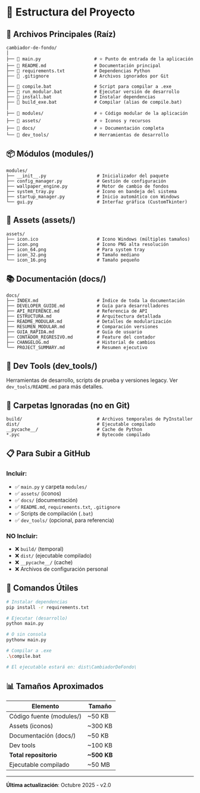 # 📂 Estructura del Proyecto

## 🎯 Archivos Principales (Raíz)

```
cambiador-de-fondo/
│
├── 📄 main.py                    # ⭐ Punto de entrada de la aplicación
├── 📄 README.md                  # Documentación principal
├── 📄 requirements.txt           # Dependencias Python
├── 📄 .gitignore                 # Archivos ignorados por Git
│
├── 🔧 compile.bat                # Script para compilar a .exe
├── 🔧 run_modular.bat            # Ejecutar versión de desarrollo
├── 🔧 install.bat                # Instalar dependencias
├── 🔧 build_exe.bat              # Compilar (alias de compile.bat)
│
├── 📂 modules/                   # ⭐ Código modular de la aplicación
├── 📂 assets/                    # ⭐ Iconos y recursos
├── 📂 docs/                      # ⭐ Documentación completa
└── 📂 dev_tools/                 # Herramientas de desarrollo
```

## 📦 Módulos (modules/)

```
modules/
├── __init__.py                   # Inicializador del paquete
├── config_manager.py             # Gestión de configuración
├── wallpaper_engine.py           # Motor de cambio de fondos
├── system_tray.py                # Icono en bandeja del sistema
├── startup_manager.py            # Inicio automático con Windows
└── gui.py                        # Interfaz gráfica (CustomTkinter)
```

## 🎨 Assets (assets/)

```
assets/
├── icon.ico                      # Icono Windows (múltiples tamaños)
├── icon.png                      # Icono PNG alta resolución
├── icon_64.png                   # Para system tray
├── icon_32.png                   # Tamaño mediano
└── icon_16.png                   # Tamaño pequeño
```

## 📚 Documentación (docs/)

```
docs/
├── INDEX.md                      # Índice de toda la documentación
├── DEVELOPER_GUIDE.md            # Guía para desarrolladores
├── API_REFERENCE.md              # Referencia de API
├── ESTRUCTURA.md                 # Arquitectura detallada
├── README_MODULAR.md             # Detalles de modularización
├── RESUMEN_MODULAR.md            # Comparación versiones
├── GUIA_RAPIDA.md                # Guía de usuario
├── CONTADOR_REGRESIVO.md         # Feature del contador
├── CHANGELOG.md                  # Historial de cambios
└── PROJECT_SUMMARY.md            # Resumen ejecutivo
```

## 🔧 Dev Tools (dev_tools/)

Herramientas de desarrollo, scripts de prueba y versiones legacy.
Ver `dev_tools/README.md` para más detalles.

## 🚫 Carpetas Ignoradas (no en Git)

```
build/                            # Archivos temporales de PyInstaller
dist/                             # Ejecutable compilado
__pycache__/                      # Cache de Python
*.pyc                             # Bytecode compilado
```

## 📋 Para Subir a GitHub

### Incluir:
- ✅ `main.py` y carpeta `modules/`
- ✅ `assets/` (iconos)
- ✅ `docs/` (documentación)
- ✅ `README.md`, `requirements.txt`, `.gitignore`
- ✅ Scripts de compilación (`.bat`)
- ✅ `dev_tools/` (opcional, para referencia)

### NO Incluir:
- ❌ `build/` (temporal)
- ❌ `dist/` (ejecutable compilado)
- ❌ `__pycache__/` (cache)
- ❌ Archivos de configuración personal

## 🚀 Comandos Útiles

```bash
# Instalar dependencias
pip install -r requirements.txt

# Ejecutar (desarrollo)
python main.py

# O sin consola
pythonw main.py

# Compilar a .exe
.\compile.bat

# El ejecutable estará en: dist\CambiadorDeFondo\
```

## 📊 Tamaños Aproximados

| Elemento | Tamaño |
|----------|--------|
| Código fuente (modules/) | ~50 KB |
| Assets (iconos) | ~300 KB |
| Documentación (docs/) | ~50 KB |
| Dev tools | ~100 KB |
| **Total repositorio** | **~500 KB** |
| Ejecutable compilado | ~50 MB |

---

**Última actualización**: Octubre 2025 - v2.0

